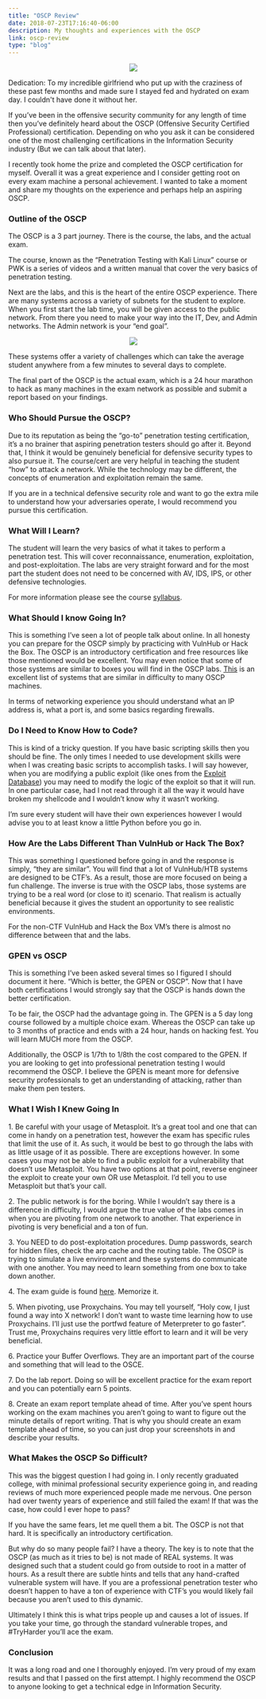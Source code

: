 ```yaml
---
title: "OSCP Review"
date: 2018-07-23T17:16:40-06:00
description: My thoughts and experiences with the OSCP
link: oscp-review
type: "blog"
---
```

<p style="text-align:center;"><img class="img-responsive" src="/images/blog/oscp-review/2.png" style="max-width:95%"></p><p>Dedication: To my incredible girlfriend who put up with the craziness of these past few months and made sure I stayed fed and hydrated on exam day. I couldn't have done it without her.</p><p>If you’ve been in the offensive security community for any length of time then you’ve definitely heard about the OSCP (Offensive Security Certified Professional) certification. Depending on who you ask it can be considered one of the most challenging certifications in the Information Security industry (But we can talk about that later).</p><p>I recently took home the prize and completed the OSCP certification for myself. Overall it was a great experience and I consider getting root on every exam machine a personal achievement. I wanted to take a moment and share my thoughts on the experience and perhaps help an aspiring OSCP.</p><h3>Outline of the OSCP</h3><p>The OSCP is a 3 part journey. There is the course, the labs, and the actual exam.</p><p>The course, known as the “Penetration Testing with Kali Linux” course or PWK is a series of videos and a written manual that cover the very basics of penetration testing.</p><p>Next are the labs, and this is the heart of the entire OSCP experience. There are many systems across a variety of subnets for the student to explore. When you first start the lab time, you will be given access to the public network. From there you need to make your way into the IT, Dev, and Admin networks. The Admin network is your “end goal”.</p><p style="text-align:center;"><img src="/images/blog/oscp-review/1.png" style="max-width:95%"></p><p>These systems offer a variety of challenges which can take the average student anywhere from a few minutes to several days to complete.</p><p>The final part of the OSCP is the actual exam, which is a 24 hour marathon to hack as many machines in the exam network as possible and submit a report based on your findings.</p><h3>Who Should Pursue the OSCP?</h3><p>Due to its reputation as being the “go-to” penetration testing certification, it’s a no brainer that aspiring penetration testers should go after it. Beyond that, I think it would be genuinely beneficial for defensive security types to also pursue it. The course/cert are very helpful in teaching the student “how” to attack a network. While the technology may be different, the concepts of enumeration and exploitation remain the same.</p><p>If you are in a technical defensive security role and want to go the extra mile to understand how your adversaries operate, I would recommend you pursue this certification.</p><h3>What Will I Learn?</h3><p>The student will learn the very basics of what it takes to perform a penetration test. This will cover reconnaissance, enumeration, exploitation, and post-exploitation. The labs are very straight forward and for the most part the student does not need to be concerned with AV, IDS, IPS, or other defensive technologies.</p><p>For more information please see the course <a href="https://www.offensive-security.com/documentation/penetration-testing-with-kali.pdf">syllabus</a>.</p><h3>What Should I know Going In?</h3><p>This is something I’ve seen a lot of people talk about online. In all honesty you can prepare for the OSCP simply by practicing with VulnHub or Hack the Box. The OSCP is an introductory certification and free resources like those mentioned would be excellent. You may even notice that some of those systems are similar to boxes you will find in the OSCP labs. <a href="https://www.abatchy.com/2017/02/oscp-like-vulnhub-vms">This</a> is an excellent list of systems that are similar in difficulty to many OSCP machines.</p><p>In terms of networking experience you should understand what an IP address is, what a port is, and some basics regarding firewalls.</p><h3>Do I Need to Know How to Code?</h3><p>This is kind of a tricky question. If you have basic scripting skills then you should be fine. The only times I needed to use development skills were when I was creating basic scripts to accomplish tasks. I will say however, when you are modifying a public exploit (like ones from the <a href="https://exploit-db.com">Exploit Database</a>) you may need to modify the logic of the exploit so that it will run. In one particular case, had I not read through it all the way it would have broken my shellcode and I wouldn’t know why it wasn’t working.</p><p>I’m sure every student will have their own experiences however I would advise you to at least know a little Python before you go in.</p><h3>How Are the Labs Different Than VulnHub or Hack The Box?</h3><p>This was something I questioned before going in and the response is simply, “they are similar”. You will find that a lot of VulnHub/HTB systems are designed to be CTF’s. As a result, those are more focused on being a fun challenge. The inverse is true with the OSCP labs, those systems are trying to be a real word (or close to it) scenario. That realism is actually beneficial because it gives the student an opportunity to see realistic environments.</p><p>For the non-CTF VulnHub and Hack the Box VM’s there is almost no difference between that and the labs.</p><h3>GPEN vs OSCP</h3><p>This is something I’ve been asked several times so I figured I should document it here. “Which is better, the GPEN or OSCP”. Now that I have both certifications I would strongly say that the OSCP is hands down the better certification.</p><p>To be fair, the OSCP had the advantage going in. The GPEN is a 5 day long course followed by a multiple choice exam. Whereas the OSCP can take up to 3 months of practice and ends with a 24 hour, hands on hacking fest. You will learn MUCH more from the OSCP.</p><p>Additionally, the OSCP is 1/7th to 1/8th the cost compared to the GPEN. If you are looking to get into professional penetration testing I would recommend the OSCP. I believe the GPEN is meant more for defensive security professionals to get an understanding of attacking, rather than make them pen testers.</p><h3>What I Wish I Knew Going In</h3><p>1. Be careful with your usage of Metasploit. It’s a great tool and one that can come in handy on a penetration test, however the exam has specific rules that limit the use of it. As such, it would be best to go through the labs with as little usage of it as possible. There are exceptions however. In some cases you may not be able to find a public exploit for a vulnerability that doesn’t use Metasploit. You have two options at that point, reverse engineer the exploit to create your own OR use Metasploit. I’d tell you to use Metasploit but that’s your call.</p><p>2. The public network is for the boring. While I wouldn’t say there is a difference in difficulty, I would argue the true value of the labs comes in when you are pivoting from one network to another. That experience in pivoting is very beneficial and a ton of fun.</p><p>3. You NEED to do post-exploitation procedures. Dump passwords, search for hidden files, check the arp cache and the routing table. The OSCP is trying to simulate a live environment and these systems do communicate with one another. You may need to learn something from one box to take down another.</p><p>4. The exam guide is found <a href="https://support.offensive-security.com/#!oscp-exam-guide.md">here</a>. Memorize it.</p><p>5. When pivoting, use Proxychains. You may tell yourself, “Holy cow, I just found a way into X network! I don’t want to waste time learning how to use Proxychains. I’ll just use the portfwd feature of Meterpreter to go faster”. Trust me, Proxychains requires very little effort to learn and it will be very beneficial.</p><p>6. Practice your Buffer Overflows. They are an important part of the course and something that will lead to the OSCE.</p><p>7. Do the lab report. Doing so will be excellent practice for the exam report and you can potentially earn 5 points.</p><p>8. Create an exam report template ahead of time. After you’ve spent hours working on the exam machines you aren’t going to want to figure out the minute details of report writing. That is why you should create an exam template ahead of time, so you can just drop your screenshots in and describe your results.</p><h3>What Makes the OSCP So Difficult?</h3><p>This was the biggest question I had going in. I only recently graduated college, with minimal professional security experience going in, and reading reviews of much more experienced people made me nervous. One person had over twenty years of experience and still failed the exam! If that was the case, how could I ever hope to pass?</p><p>If you have the same fears, let me quell them a bit. The OSCP is not that hard. It is specifically an introductory certification.</p><p>But why do so many people fail? I have a theory. The key is to note that the OSCP (as much as it tries to be) is not made of REAL systems. It was designed such that a student could go from outside to root in a matter of hours. As a result there are subtle hints and tells that any hand-crafted vulnerable system will have. If you are a professional penetration tester who doesn’t happen to have a ton of experience with CTF’s you would likely fail because you aren’t used to this dynamic.</p><p>Ultimately I think this is what trips people up and causes a lot of issues. If you take your time, go through the standard vulnerable tropes, and #TryHarder you’ll ace the exam.</p><h3>Conclusion</h3><p>It was a long road and one I thoroughly enjoyed. I’m very proud of my exam results and that I passed on the first attempt. I highly recommend the OSCP to anyone looking to get a technical edge in Information Security.</p>
